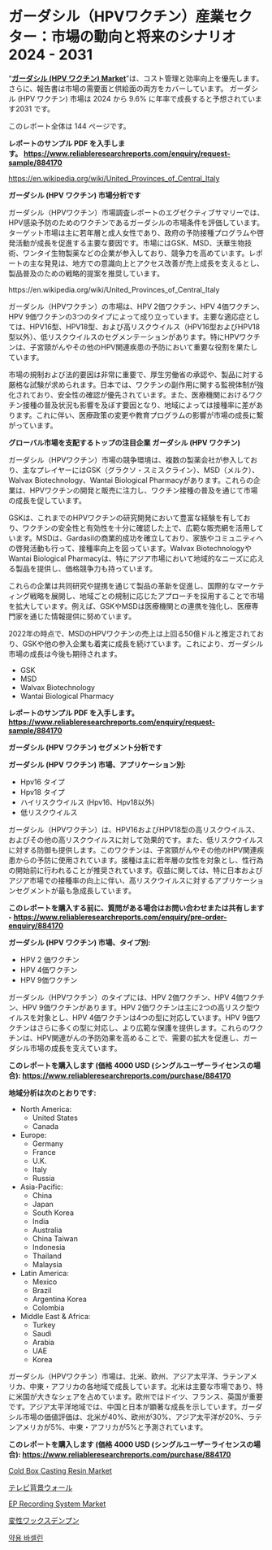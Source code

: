 <p><h1>ガーダシル（HPVワクチン）産業セクター：市場の動向と将来のシナリオ 2024 - 2031</h1></p><p>&ldquo;<strong><a href="https://www.reliableresearchreports.com/gardasil-hpv-vaccine--r884170">ガーダシル (HPV ワクチン) Market</a></strong>&rdquo;は、コスト管理と効率向上を優先します。 さらに、報告書は市場の需要面と供給面の両方をカバーしています。 ガーダシル (HPV ワクチン) 市場は 2024 から 9.6% に年率で成長すると予想されています2031 です。</p>
<p>このレポート全体は 144 ページです。</p>
<p><strong>レポートのサンプル PDF を入手します。&nbsp;<a href="https://www.reliableresearchreports.com/enquiry/request-sample/884170">https://www.reliableresearchreports.com/enquiry/request-sample/884170</a></strong></p>
<p><a href="https://en.wikipedia.org/wiki/United_Provinces_of_Central_Italy">https://en.wikipedia.org/wiki/United_Provinces_of_Central_Italy</a></p>
<p><strong>ガーダシル (HPV ワクチン) 市場分析です</strong></p>
<p><p>ガーダシル（HPVワクチン）市場調査レポートのエグゼクティブサマリーでは、HPV感染予防のためのワクチンであるガーダシルの市場条件を評価しています。ターゲット市場は主に若年層と成人女性であり、政府の予防接種プログラムや啓発活動が成長を促進する主要な要因です。市場にはGSK、MSD、沃華生物技術、ワンタイ生物製薬などの企業が参入しており、競争力を高めています。レポートの主な発見は、地方での意識向上とアクセス改善が売上成長を支えるとし、製品普及のための戦略的提案を推奨しています。</p></p>
<p>https://en.wikipedia.org/wiki/United_Provinces_of_Central_Italy</p>
<p><p>ガーダシル（HPVワクチン）の市場は、HPV 2価ワクチン、HPV 4価ワクチン、HPV 9価ワクチンの3つのタイプによって成り立っています。主要な適応症としては、HPV16型、HPV18型、および高リスクウイルス（HPV16型およびHPV18型以外）、低リスクウイルスのセグメンテーションがあります。特にHPVワクチンは、子宮頸がんやその他のHPV関連疾患の予防において重要な役割を果たしています。</p><p>市場の規制および法的要因は非常に重要で、厚生労働省の承認や、製品に対する厳格な試験が求められます。日本では、ワクチンの副作用に関する監視体制が強化されており、安全性の確認が優先されています。また、医療機関におけるワクチン接種の普及状況も影響を及ぼす要因となり、地域によっては接種率に差があります。これに伴い、医療政策の変更や教育プログラムの影響が市場の成長に繋がっています。</p></p>
<p><strong>グローバル市場を支配するトップの注目企業 ガーダシル (HPV ワクチン)</strong></p>
<p><p>ガーダシル（HPVワクチン）市場の競争環境は、複数の製薬会社が参入しており、主なプレイヤーにはGSK（グラクソ・スミスクライン）、MSD（メルク）、Walvax Biotechnology、Wantai Biological Pharmacyがあります。これらの企業は、HPVワクチンの開発と販売に注力し、ワクチン接種の普及を通じて市場の成長を促しています。</p><p>GSKは、これまでのHPVワクチンの研究開発において豊富な経験を有しており、ワクチンの安全性と有効性を十分に確認した上で、広範な販売網を活用しています。MSDは、Gardasilの商業的成功を確立しており、家族やコミュニティへの啓発活動も行って、接種率向上を図っています。Walvax BiotechnologyやWantai Biological Pharmacyは、特にアジア市場において地域的なニーズに応える製品を提供し、価格競争力も持っています。</p><p>これらの企業は共同研究や提携を通じて製品の革新を促進し、国際的なマーケティング戦略を展開し、地域ごとの規制に応じたアプローチを採用することで市場を拡大しています。例えば、GSKやMSDは医療機関との連携を強化し、医療専門家を通じた情報提供に努めています。</p><p>2022年の時点で、MSDのHPVワクチンの売上は上回る50億ドルと推定されており、GSKや他の参入企業も着実に成長を続けています。これにより、ガーダシル市場の成長は今後も期待されます。</p></p>
<p><ul><li>GSK</li><li>MSD</li><li>Walvax Biotechnology</li><li>Wantai Biological Pharmacy</li></ul></p>
<p><strong>レポートのサンプル PDF を入手します。 <a href="https://www.reliableresearchreports.com/enquiry/request-sample/884170">https://www.reliableresearchreports.com/enquiry/request-sample/884170</a></strong></p>
<p><strong>ガーダシル (HPV ワクチン) セグメント分析です</strong></p>
<p><strong>ガーダシル (HPV ワクチン) 市場、アプリケーション別:</strong></p>
<p><ul><li>Hpv16 タイプ</li><li>Hpv18 タイプ</li><li>ハイリスクウイルス (Hpv16、Hpv18以外)</li><li>低リスクウイルス</li></ul></p>
<p><p>ガーダシル（HPVワクチン）は、HPV16およびHPV18型の高リスクウイルス、およびその他の高リスクウイルスに対して効果的です。また、低リスクウイルスに対する防御も提供します。このワクチンは、子宮頸がんやその他のHPV関連疾患からの予防に使用されています。接種は主に若年層の女性を対象とし、性行為の開始前に行われることが推奨されています。収益に関しては、特に日本およびアジア市場での接種率の向上に伴い、高リスクウイルスに対するアプリケーションセグメントが最も急成長しています。</p></p>
<p><strong>このレポートを購入する前に、質問がある場合はお問い合わせまたは共有します - <a href="https://www.reliableresearchreports.com/enquiry/pre-order-enquiry/884170">https://www.reliableresearchreports.com/enquiry/pre-order-enquiry/884170</a></strong></p>
<p><strong>ガーダシル (HPV ワクチン) 市場、タイプ別:</strong></p>
<p><ul><li>HPV 2 価ワクチン</li><li>HPV 4価ワクチン</li><li>HPV 9価ワクチン</li></ul></p>
<p><p>ガーダシル（HPVワクチン）のタイプには、HPV 2価ワクチン、HPV 4価ワクチン、HPV 9価ワクチンがあります。HPV 2価ワクチンは主に2つの高リスク型ウイルスを対象とし、HPV 4価ワクチンは4つの型に対応しています。HPV 9価ワクチンはさらに多くの型に対応し、より広範な保護を提供します。これらのワクチンは、HPV関連がんの予防効果を高めることで、需要の拡大を促進し、ガーダシル市場の成長を支えています。</p></p>
<p><strong>このレポートを購入します (価格 4000 USD (シングルユーザーライセンスの場合): <a href="https://www.reliableresearchreports.com/purchase/884170">https://www.reliableresearchreports.com/purchase/884170</a></strong></p>
<p><strong>地域分析は次のとおりです:</strong></p>
<p><ul>
    <li>
        North America:
        <ul>
            <li>United States</li>
            <li>Canada</li>
        </ul>
    </li>
    <li>
        Europe:
        <ul>
            <li>Germany</li>
            <li>France</li>
            <li>U.K.</li>
            <li>Italy</li>
            <li>Russia</li>
        </ul>
    </li>
    <li>
        Asia-Pacific:
        <ul>
            <li>China</li>
            <li>Japan</li>
            <li>South Korea</li>
            <li>India</li>
            <li>Australia</li>
            <li>China Taiwan</li>
            <li>Indonesia</li>
            <li>Thailand</li>
            <li>Malaysia</li>
        </ul>
    </li>
    <li>
        Latin America:
        <ul>
            <li>Mexico</li>
            <li>Brazil</li>
            <li>Argentina Korea</li>
            <li>Colombia</li>
        </ul>
    </li>
    <li>
        Middle East & Africa:
        <ul>
            <li>Turkey</li>
            <li>Saudi</li>
            <li>Arabia</li>
            <li>UAE</li>
            <li>Korea</li>
        </ul>
    </li>
    </ul></p>
<p><p>ガーダシル（HPVワクチン）市場は、北米、欧州、アジア太平洋、ラテンアメリカ、中東・アフリカの各地域で成長しています。北米は主要な市場であり、特に米国が大きなシェアを占めています。欧州ではドイツ、フランス、英国が重要です。アジア太平洋地域では、中国と日本が顕著な成長を示しています。ガーダシル市場の価値評価は、北米が40%、欧州が30%、アジア太平洋が20%、ラテンアメリカが5%、中東・アフリカが5%と予測されています。</p></p>
<p><strong>このレポートを購入します (価格 4000 USD (シングルユーザーライセンスの場合): <a href="https://www.reliableresearchreports.com/purchase/884170">https://www.reliableresearchreports.com/purchase/884170</a></strong></p>
<p><p><a href="https://github.com/vimar16th/Market-Research-Report-List-6/blob/main/cold-box-casting-resin-market.md">Cold Box Casting Resin Market</a></p><p><a href="https://medium.com/@sashabeier2023/%E3%82%B0%E3%83%AD%E3%83%BC%E3%83%90%E3%83%AB%E3%83%86%E3%83%AC%E3%83%93%E8%83%8C%E6%99%AF%E5%A3%81%E5%B8%82%E5%A0%B4%E3%81%AE%E3%83%88%E3%83%AC%E3%83%B3%E3%83%89-2024%E5%B9%B4%E3%81%8B%E3%82%892031%E5%B9%B4%E3%81%BE%E3%81%A7%E3%81%AE%E6%88%90%E9%95%B7%E6%A9%9F%E4%BC%9A%E3%81%A8%E8%AA%B2%E9%A1%8C%E3%81%AB%E9%96%A2%E3%81%99%E3%82%8B%E3%82%A4%E3%83%B3%E3%82%B5%E3%82%A4%E3%83%88-2a5fd3477264">テレビ背景ウォール</a></p><p><a href="https://www.linkedin.com/pulse/ep-recording-system-market-global-regional-analysis-focus-owwce?trackingId=gl4nSJO9Tmi1zuaRLeNVLQ%3D%3D">EP Recording System Market</a></p><p><a href="https://github.com/mohamedbakry57/Market-Research-Report-List-6/blob/main/555875387395.md">変性ワックスデンプン</a></p><p><a href="https://medium.com/@uisoxxuy65/%EC%9D%98%EC%95%BD%EC%9A%A9-%EB%B0%94%EC%84%B8%EB%A6%B0-%EC%8B%9C%EC%9E%A5-%EB%B6%84%EC%84%9D-%EB%B3%B4%EA%B3%A0%EC%84%9C-2024%EB%85%84%EB%B6%80%ED%84%B0-2031%EB%85%84%EA%B9%8C%EC%A7%80-%EC%A7%80%EC%97%AD-%EC%9C%A0%ED%98%95-%EC%9E%90%EC%97%B0-%EB%B0%94%EC%84%B8%EB%A6%B0-%EC%9D%B8%EA%B3%B5-%EB%B0%94%EC%84%B8%EB%A6%B0-%EB%B0%8F-%EC%9A%A9%EB%8F%84-%EC%83%81%EC%B2%98-%EC%B9%98%EB%A3%8C-%EC%9D%98%EB%A3%8C-%ED%94%BC%EB%B6%80-%EA%B4%80%EB%A6%AC-%EA%B8%B0%ED%83%80-%EC%97%90-%EB%8C%80%ED%95%9C-%EA%B8%80%EB%A1%9C%EB%B2%8C-%ED%86%B5%EC%B0%B0%EB%A0%A5-5fe2562f2b8c">약용 바셀린</a></p></p>